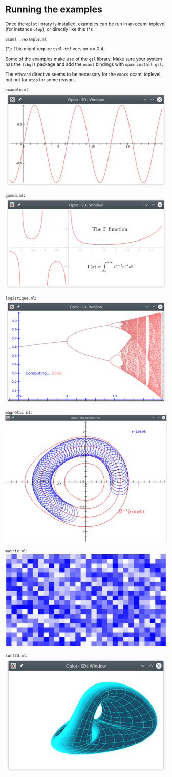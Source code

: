 # Running the examples

Once the `oplot` library is installed, examples can be run in an ocaml
toplevel (for instance `utop`), or directly like this (*):

```
ocaml ./example.ml
```

(*): This might require `tsdl-ttf` version >= 0.4.

Some of the examples make use of the `gsl` library.  Make sure your
system has the `libgsl` package and add the `ocaml` bindings with
`opam install gsl`.

The `#thread` directive seems to be necessary for the `emacs` ocaml toplevel,
but not for `utop` for some reason...

`example.ml`:
![example](example.png)

`gamma.ml`:
![gamma](gamma.png)

`logistique.ml`:
![logistique](logistique.png)

`magnetic.ml`:
![magnetic](magnetic.png)

`matrix.ml`:
![matrix](matrix.png)

`surf3d.ml`:
![surf3d](surf3d.png)
